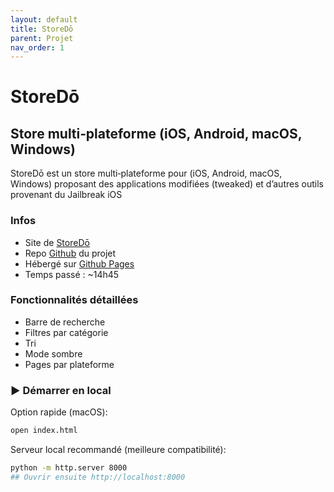 ```yaml
---
layout: default
title: StoreDō
parent: Projet
nav_order: 1
---
```


# StoreDō
## Store multi‑plateforme (iOS, Android, macOS, Windows)
StoreDō est un store multi‑plateforme pour (iOS, Android, macOS, Windows) proposant des applications modifiées (tweaked) et d’autres outils provenant du Jailbreak iOS

### Infos
- Site de [StoreDō](https://abdu-63.github.io/storedo/)
- Repo [Github](https://github.com/abdu-63/storedo) du projet
- Hébergé sur [Github Pages](https://pages.github.com/)
- Temps passé : ~14h45

### Fonctionnalités détaillées
- Barre de recherche
- Filtres par catégorie
- Tri
- Mode sombre
- Pages par plateforme

### :arrow_forward: Démarrer en local

Option rapide (macOS):
```bash
open index.html
```
Serveur local recommandé (meilleure compatibilité):
```bash
python -m http.server 8000
## Ouvrir ensuite http://localhost:8000
```

